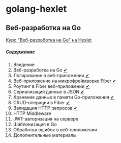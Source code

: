 # golang-hexlet

## Веб-разработка на Go

[Курс "Веб-разработка на Go" на Hexlet](https://ru.hexlet.io/courses/go-web-development)

##### Содержание

1. Введение
2. Веб-разработка на Go [✔](go-web-development/2/)
3. Логирование в веб-приложении [✔](go-web-development/3/)
4. Веб-приложение на микрофреймворке Fiber [✔](go-web-development/4/)
5. Роутинг в Fiber веб-приложении [✔](go-web-development/5/)
6. Сериализация данных в JSON [✔](go-web-development/6/)
7. Хранение данных в памяти Go-приложения [✔](go-web-development/7/)
8. CRUD-операции в Fiber [✔](go-web-development/8/)
9. Валидация HTTP-запросов [✔](go-web-development/9/)
10. HTTP Middleware
11. JWT-авторизация на сервере
12. Шаблонизация в Go
13. Обработка ошибок в веб-приложении
14. Дополнительные материалы
